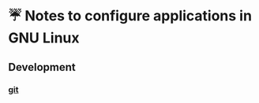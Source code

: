 :umbrella: Notes to configure applications in GNU Linux
=======================================================

Development
-----------

### [git](./git.md)
